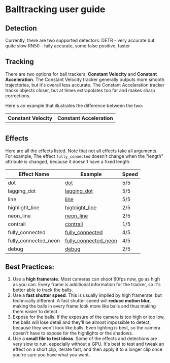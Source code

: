 # Balltracking user guide

## Detection

Currently, there are two supported detectors:
DETR - very accurate but quite slow
RN50 - faily accurate, some false positive, faster


## Tracking

There are two options for ball trackers, **Constant Velocity** and **Constant Acceleration**.
The Constant Velocity tracker generally outputs more smooth trajectories, but it's overall less accurate.
The Constant Acceleration tracker tracks objects closer, but at times extrapolates too far and makes sharp corrections.

Here's an example that illustrates the difference between the two:

|Constant Velocity|Constant Acceleration|
|---|---|
|||

## Effects

Here are all the effects listed. Note that not all effects take all arguments.
For example, The effect `fully_connected` doesn't change when the "length" attribute
is changed, because it doesn't have a fixed length.

|Effect Name|Example|Speed|
|---|---|---|
|dot|[dot](../img/dot.png)|5/5|
|lagging_dot|[lagging_dot](../img/lagging_dot.png)|5/5|
|line|[line](../img/line.png)|5/5|
|highlight_line|[highlight_line](../img/highlight_line.png)|2/5|
|neon_line|[neon_line](../img/highlight_line.png)|2/5|
|contrail|[contrail](../img/contrail.png)|1/5|
|fully_connected|[fully_connected](../img/fully_connected.png)|4/5|
|fully_connected_neon|[fully_connected_neon](../img/fully_connected_neon.png)|4/5|
|debug|[debug](../img/debug.png)|2/5|

## Best Practices:

1. Use a **high framerate**. Most cameras can shoot 60fps now, go as high as you can.
Every frame is additional information for the tracker, so it's better able to track the balls.
2. Use a **fast shutter speed**. This is usually implied by high framerate, but technically different.
A fast shutter speed will **reduce motion blur**, making the balls in every frame look more like balls 
and thus making them easier to detect.
3. Expose for the balls. If the exposure of the camera is too high or too low, the balls will lose detail
and they'll be almost impossible to detect, because they won't look like balls. Even lighting is best,
so the camera doesn't have to expose for the highlights or the shadows.
4. Use a **small file to test ideas**. Some of the effects and detections are very slow to run,
especially without a GPU. It's best to test and tweak an effect on a short clip, iterate fast, and then
apply it to a longer clip once you're sure you have what you want.
